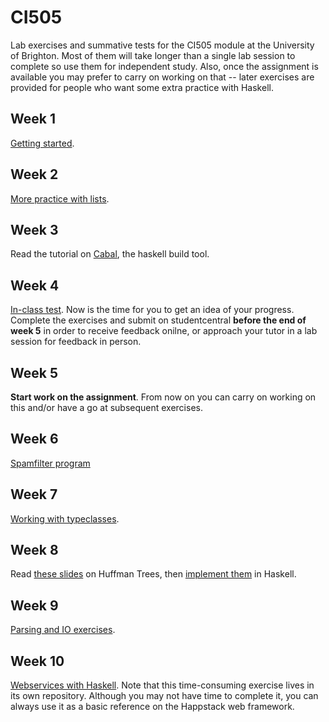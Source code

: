 # CI505

Lab exercises and summative tests for the CI505 module at the
University of Brighton. Most of them will take longer than a single
lab session to complete so use them for independent study. Also, once
the assignment is available you may prefer to carry on working on that
-- later exercises are provided for people who want some extra
practice with Haskell. 

## Week 1

[Getting started](labs/Week1.md).

## Week 2

[More practice with lists](labs/Week2.md).

## Week 3

Read the tutorial on [Cabal](labs/CABAL.md), the haskell build tool.

## Week 4

[In-class test](in-class-tests/test1/README.md). Now is the
time for you to get an idea of your progress. Complete the exercises
and submit on studentcentral **before the end of week 5** in order to
receive feedback onilne, or approach your tutor in a lab session for
feedback in person.

## Week 5

**Start work on the assignment**. From now on you can carry on working
on this and/or have a go at subsequent exercises.

## Week 6

[Spamfilter program](labs/Spam.md)

## Week 7

[Working with typeclasses](labs/Typeclasses.md).

## Week 8

Read [these slides](labs/huffman-slides.pdf) on Huffman Trees, then [implement them](labs/huffman/README.md) in Haskell.

## Week 9

[Parsing and IO exercises](labs/parsing/README.md).

## Week 10 

[Webservices with Haskell](https://github.com/jimburton/haskell-webservice/blob/master/README.md). 
Note that this time-consuming exercise lives in its own repository. Although you may not have
time to complete it, you can always use it as a basic reference on the Happstack web framework.
